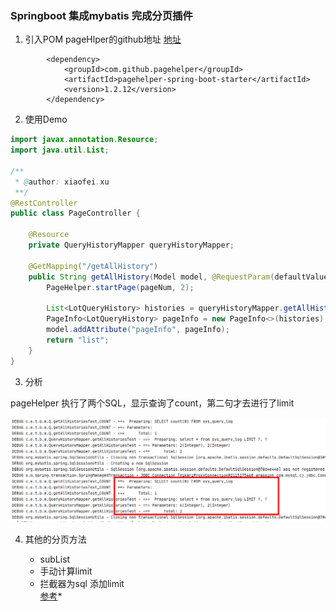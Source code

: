 ### Springboot 集成mybatis 完成分页插件
1. 引入POM  pageHlper的github地址 [地址](https://github.com/pagehelper/pagehelper-spring-boot)

```
		<dependency>
			<groupId>com.github.pagehelper</groupId>
			<artifactId>pagehelper-spring-boot-starter</artifactId>
			<version>1.2.12</version>
		</dependency>
```     

2. 使用Demo
```java
import javax.annotation.Resource;
import java.util.List;

/**
 * @author: xiaofei.xu
 **/
@RestController
public class PageController {

    @Resource
    private QueryHistoryMapper queryHistoryMapper;

    @GetMapping("/getAllHistory")
    public String getAllHistory(Model model, @RequestParam(defaultValue = "1", value = "pageNum") Integer pageNum) {
        PageHelper.startPage(pageNum, 2);

        List<LotQueryHistory> histories = queryHistoryMapper.getAllHistoriesTest();
        PageInfo<LotQueryHistory> pageInfo = new PageInfo<>(histories);
        model.addAttribute("pageInfo", pageInfo);
        return "list";
    }
}
```


3.  分析

pageHelper 执行了两个SQL，显示查询了count，第二句才去进行了limit  

![pageHelper执行的info](/Pictures/PageHelper.png)


4. 其他的分页方法

    - subList
    - 手动计算limit
    - 拦截器为sql 添加limit  
  [参考](https://juejin.im/entry/59127ad4da2f6000536f64d8)*
  